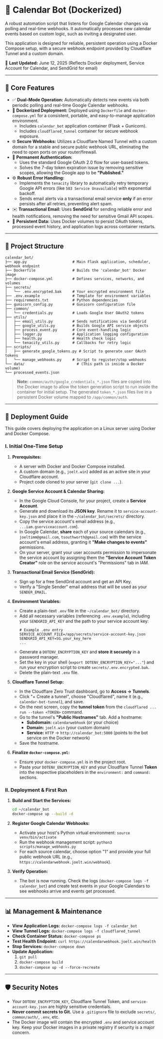 # 📅 Calendar Bot (Dockerized)

A robust automation script that listens for Google Calendar changes via polling and real-time webhooks. It automatically processes new calendar events based on custom logic, such as inviting a designated user.

This application is designed for reliable, persistent operation using a Docker Compose setup, with a secure webhook endpoint provided by Cloudflare Tunnel and a custom domain.

📝 **Last Updated:** June 12, 2025 (Reflects Docker deployment, Service Account for Calendar, and SendGrid for email)

---

## 🚀 Core Features

* ✅ **Dual-Mode Operation:** Automatically detects new events via both periodic polling and real-time Google Calendar webhooks.
* 🐳 **Dockerized Deployment:** Deployed using `Dockerfile` and `docker-compose.yml` for a consistent, portable, and easy-to-manage application environment.
    * Includes `calendar_bot` application container (Flask + Gunicorn).
    * Includes `cloudflared_tunnel` container for secure webhook exposure.
* 🌐 **Secure Webhooks:** Utilizes a Cloudflare Named Tunnel with a custom domain for a stable and secure public webhook URL, eliminating the need to open ports on your router/firewall.
* 🔑 **Permanent Authentication:**
    * Uses the standard Google OAuth 2.0 flow for user-based tokens.
    * Solves the 7-day token expiration issue by removing sensitive scopes, allowing the Google app to be **"Published."**
* ⚙️ **Robust Error Handling:**
    * Implements the `tenacity` library to automatically retry temporary Google API errors (like `503 Service Unavailable`) with exponential backoff.
    * Sends email alerts via a transactional email service **only** if an error persists after all retries, preventing alert spam.
* ✉️ **Transactional Email:** Uses **SendGrid** for sending reliable error and health notifications, removing the need for sensitive Gmail API scopes.
* 💾 **Persistent Data:** Uses Docker volumes to persist OAuth tokens, processed event history, and application logs across container restarts.

---

## 📁 Project Structure

```
calendar_bot/
├── app.py                     # Main Flask application, scheduler, webhook endpoint
├── Dockerfile                 # Builds the 'calendar_bot' Docker image
├── docker-compose.yml         # Defines services, networks, and volumes
├── secrets/
│   └── .env.encrypted.bak     # Your encrypted environment file
├── .env.example               # Template for environment variables
├── requirements.txt           # Python dependencies
├── gunicorn_config.py         # Gunicorn configuration file
├── common/
│   └── credentials.py         # Loads Google User OAuth2 tokens
├── utils/
│   ├── email_utils.py         # Sends notifications via SendGrid
│   ├── google_utils.py        # Builds Google API service objects
│   ├── process_event.py       # Core event-handling logic
│   ├── logger.py              # Application logging configuration
│   ├── health.py              # Health check logic
│   └── tenacity_utils.py      # Callbacks for retry logic
├── scripts/
│   ├── generate_google_tokens.py # Script to generate user OAuth tokens
│   └── manage_webhooks.py     # Script to register/stop webhooks
└── data/                        # (This path is inside a Docker volume)
└── processed_events.json
```

> **Note:** `common/auth/google_credentials_*.json` files are copied into the Docker image to allow the token generation script to run inside the container for initial setup. The generated `token_*.json` files live in a persistent Docker volume mapped to `/app/common/auth`.

---

## 🔧 Deployment Guide

This guide covers deploying the application on a Linux server using Docker and Docker Compose.

### I. Initial One-Time Setup

1.  **Prerequisites:**
    * A server with Docker and Docker Compose installed.
    * A custom domain (e.g., `joelt.win`) added as an active site in your Cloudflare account.
    * Project code cloned to your server (`git clone ...`).

2.  **Google Service Account & Calendar Sharing:**
    * In the Google Cloud Console, for your project, create a **Service Account**.
    * Generate and download its **JSON key**. Rename it to `service-account-key.json` and place it in the `~/calendar_bot/secrets/` directory.
    * Copy the service account's email address (e.g., `...iam.gserviceaccount.com`).
    * In Google Calendar, **share** each of your source calendars (e.g., `joeltimm@gmail.com`, `tsouthworth@gmail.com`) with the service account's email address, granting it **"Make changes to events"** permissions.
    * On your server, grant your user accounts permission to impersonate the service account by assigning them the **"Service Account Token Creator"** role on the service account's "Permissions" tab in IAM.

3.  **Transactional Email Service (SendGrid):**
    * Sign up for a free SendGrid account and get an API Key.
    * Verify a "Single Sender" email address that will be used as your `SENDER_EMAIL`.

4.  **Environment Variables:**
    * Create a plain-text `.env` file in the `~/calendar_bot/` directory.
    * Add all necessary variables (referencing `.env.example`), including your `SENDGRID_API_KEY` and the path to your service account key:
        ```env
        # Example .env entry
        SERVICE_ACCOUNT_FILE=/app/secrets/service-account-key.json
        SENDGRID_API_KEY=SG.your_key_here
        ...
        ```
    * Generate a `DOTENV_ENCRYPTION_KEY` and **store it securely** in a password manager.
    * Set the key in your shell (`export DOTENV_ENCRYPTION_KEY="..."`) and run your encryption script to create `secrets/.env.encrypted.bak`.
    * Delete the plain-text `.env` file.

5.  **Cloudflare Tunnel Setup:**
    * In the Cloudflare Zero Trust dashboard, go to **Access -> Tunnels**.
    * Click "+ Create a tunnel", choose "Cloudflared", name it (e.g., `calendar-bot-tunnel`), and save.
    * On the next screen, copy the **tunnel token** from the `cloudflared ... run --token <TOKEN>` command.
    * Go to the tunnel's **"Public Hostnames"** tab. Add a hostname:
        * **Subdomain:** `calendarwebhook` (or your choice)
        * **Domain:** `joelt.win` (your custom domain)
        * **Service:** `HTTP` -> `http://calendar_bot:5000` (points to the bot service on the Docker network)
    * Save the hostname.

6.  **Finalize `docker-compose.yml`:**
    * Ensure your `docker-compose.yml` is in the project root.
    * Paste your `DOTENV_ENCRYPTION_KEY` and your Cloudflare Tunnel **Token** into the respective placeholders in the `environment:` and `command:` sections.

### II. Deployment & First Run

1.  **Build and Start the Services:**
    ```bash
    cd ~/calendar_bot
    docker-compose up --build -d
    ```

2.  **Register Google Calendar Webhooks:**
    * Activate your host's Python virtual environment:
        `source venv/bin/activate`
    * Run the webhook management script:
        `python3 scripts/manage_webhooks.py`
    * For each source calendar, choose option "1" and provide your full public webhook URL (e.g., `https://calendarwebhook.joelt.win/webhook`).

3.  **Verify Operation:**
    * The bot is now running. Check the logs (`docker-compose logs -f calendar_bot`) and create test events in your Google Calendars to see webhooks arrive and events get processed.

---

## 📊 Management & Maintenance

* **View Application Logs:** `docker-compose logs -f calendar_bot`
* **View Tunnel Logs:** `docker-compose logs -f cloudflared_tunnel`
* **Check Container Status:** `docker-compose ps`
* **Test Health Endpoint:** `curl https://calendarwebhook.joelt.win/health`
* **Stop Services:** `docker-compose down`
* **Update Application:**
    1.  `git pull`
    2.  `docker-compose build`
    3.  `docker-compose up -d --force-recreate`

---

## 🛡️ Security Notes

* Your `DOTENV_ENCRYPTION_KEY`, Cloudflare Tunnel Token, and `service-account-key.json` are highly sensitive credentials.
* **Never commit secrets to Git.** Use a `.gitignore` file to exclude `secrets/`, `common/auth/`, `.env`, etc.
* The Docker image will contain the encrypted `.env` and service account key. Keep your Docker images in a private registry if security is a major concern.

